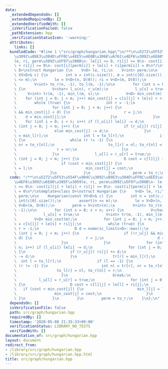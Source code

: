 ```yaml
---
data:
  _extendedDependsOn: []
  _extendedRequiredBy: []
  _extendedVerifiedWith: []
  _isVerificationFailed: false
  _pathExtension: hpp
  _verificationStatusIcon: ':warning:'
  attributes:
    links: []
  bundledCode: "#line 1 \"src/graph/hungarian.hpp\"\n/**\n\u5272\u5F53\u554F\u984C\
    \u3092\u89E3\u304D\uFF0C\u4EE5\u4E0B\u306E\u6761\u4EF6\u3092\u6E80\u305F\u3059\
    le, ri, perm\u3092\u5F97\u308B\n- le[i] <= 0, ri[j] >= 0\n- cost[i][j] + le[i]\
    \ + ri[j] >= 0\n- cost[i][perm[i]] + le[i] + ri[perm[i]] = 0\n*/\ntemplate<class\
    \ D>\nstruct Hungarian {\n    V<D> le, ri;\n    V<int> perm;\n\n    Hungarian(const\
    \ VV<D>& c) {\n        int n = int(c.size()), m = int(c[0].size());\n        assert(n\
    \ <= m);\n        le = V<D>(n, D(0)); ri = V<D>(m, D(0));\n        perm = V<int>(n);\n\
    \        V<int> to_r(n, -1), to_l(m, -1);\n\n        for (int s = 0; s < n; s++)\
    \ {\n            V<char> l_u(n), r_u(m);\n            l_u[s] = true;\n       \
    \     V<int> tr(m, -1), min_l(m, s);\n            V<D> min_cost(m);\n        \
    \    for (int j = 0; j < m; j++) min_cost[j] = c[s][j] + le[s] + ri[j];\n    \
    \        while (true) {\n                int r = -1;\n                D d = numeric_limits<D>::max();\n\
    \                for (int j = 0; j < m; j++) {\n                    if (!r_u[j]\
    \ && min_cost[j] < d) {\n                        r = j;\n                    \
    \    d = min_cost[j];\n                    }\n                }\n            \
    \    for (int i = 0; i < n; i++) if (l_u[i]) le[i] -= d;\n                for\
    \ (int j = 0; j < m; j++) {\n                    if (r_u[j]) ri[j] += d;\n   \
    \                 else min_cost[j] -= d;\n                }\n                tr[r]\
    \ = min_l[r];\n                int l = to_l[r];\n                if (l == -1)\
    \ {\n                    while (r != -1) {\n                        int nl = tr[r],\
    \ nr = to_r[nl];\n                        to_l[r] = nl; to_r[nl] = r;\n      \
    \                  r = nr;\n                    }\n                    break;\n\
    \                }\n                l_u[l] = r_u[r] = true;\n                for\
    \ (int j = 0; j < m; j++) {\n                    D cost = c[l][j] + le[l] + ri[j];\n\
    \                    if (cost < min_cost[j]) {\n                        min_l[j]\
    \ = l;\n                        min_cost[j] = cost;\n                    }\n \
    \               }\n            }\n        }\n        perm = to_r;\n    }\n};\n"
  code: "/**\n\u5272\u5F53\u554F\u984C\u3092\u89E3\u304D\uFF0C\u4EE5\u4E0B\u306E\u6761\
    \u4EF6\u3092\u6E80\u305F\u3059le, ri, perm\u3092\u5F97\u308B\n- le[i] <= 0, ri[j]\
    \ >= 0\n- cost[i][j] + le[i] + ri[j] >= 0\n- cost[i][perm[i]] + le[i] + ri[perm[i]]\
    \ = 0\n*/\ntemplate<class D>\nstruct Hungarian {\n    V<D> le, ri;\n    V<int>\
    \ perm;\n\n    Hungarian(const VV<D>& c) {\n        int n = int(c.size()), m =\
    \ int(c[0].size());\n        assert(n <= m);\n        le = V<D>(n, D(0)); ri =\
    \ V<D>(m, D(0));\n        perm = V<int>(n);\n        V<int> to_r(n, -1), to_l(m,\
    \ -1);\n\n        for (int s = 0; s < n; s++) {\n            V<char> l_u(n), r_u(m);\n\
    \            l_u[s] = true;\n            V<int> tr(m, -1), min_l(m, s);\n    \
    \        V<D> min_cost(m);\n            for (int j = 0; j < m; j++) min_cost[j]\
    \ = c[s][j] + le[s] + ri[j];\n            while (true) {\n                int\
    \ r = -1;\n                D d = numeric_limits<D>::max();\n                for\
    \ (int j = 0; j < m; j++) {\n                    if (!r_u[j] && min_cost[j] <\
    \ d) {\n                        r = j;\n                        d = min_cost[j];\n\
    \                    }\n                }\n                for (int i = 0; i <\
    \ n; i++) if (l_u[i]) le[i] -= d;\n                for (int j = 0; j < m; j++)\
    \ {\n                    if (r_u[j]) ri[j] += d;\n                    else min_cost[j]\
    \ -= d;\n                }\n                tr[r] = min_l[r];\n              \
    \  int l = to_l[r];\n                if (l == -1) {\n                    while\
    \ (r != -1) {\n                        int nl = tr[r], nr = to_r[nl];\n      \
    \                  to_l[r] = nl; to_r[nl] = r;\n                        r = nr;\n\
    \                    }\n                    break;\n                }\n      \
    \          l_u[l] = r_u[r] = true;\n                for (int j = 0; j < m; j++)\
    \ {\n                    D cost = c[l][j] + le[l] + ri[j];\n                 \
    \   if (cost < min_cost[j]) {\n                        min_l[j] = l;\n       \
    \                 min_cost[j] = cost;\n                    }\n               \
    \ }\n            }\n        }\n        perm = to_r;\n    }\n};\n"
  dependsOn: []
  isVerificationFile: false
  path: src/graph/hungarian.hpp
  requiredBy: []
  timestamp: '2020-05-08 21:35:33+09:00'
  verificationStatus: LIBRARY_NO_TESTS
  verifiedWith: []
documentation_of: src/graph/hungarian.hpp
layout: document
redirect_from:
- /library/src/graph/hungarian.hpp
- /library/src/graph/hungarian.hpp.html
title: src/graph/hungarian.hpp
---
```

